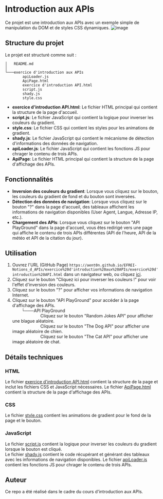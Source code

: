 # Introduction aux APIs

Ce projet est une introduction aux APIs avec un exemple simple de manipulation du DOM et de styles CSS dynamiques.
![image](https://github.com/user-attachments/assets/40e50d8b-2723-4000-af51-c7417f438e96)




## Structure du projet

Le projet est structuré comme suit :
```
│   README.md
│
└───exercice d'introduction aux APIs
        apiLoader.js
        ApiPage.html
        exercice d'introduction API.html
        script.js
        shady.js
        style.css
```

- **exercice d'introduction API.html**: Le fichier HTML principal qui contient la structure de la page d'accueil.
- **script.js**: Le fichier JavaScript qui contient la logique pour inverser les couleurs du gradient.
- **style.css**: Le fichier CSS qui contient les styles pour les animations de gradient.
- **shady.js**: Le fichier JavaScript qui contient le mécanisme de détection d'informations des données de navigation.
- **apiLoader.js**: Le fichier JavaScript qui contient les fonctions JS pour chrager le contenu de trois APIs.
- **ApiPage**: Le fichier HTML principal qui contient la structure de la page d'affichage des APIs.

## Fonctionnalités

- **Inversion des couleurs du gradient**: Lorsque vous cliquez sur le bouton, les couleurs du gradient de fond et du bouton sont inversées.
- **Détection des données de navigation**: Lorsque vous cliquez sur le bouton "?" dans la page d'accueil, des tableaux affichent les informations de navigation disponibles (User Agent, Langue, Adresse IP, etc.).
- **Chargement des APIs**: Lorsque vous cliquez sur le bouton "API PlayGround" dans la page d'accueil, vous êtes redirigé vers une page qui affiche le contenu de trois APIs différentes (API de l'heure, API de la météo et API de la citation du jour).

## Utilisation

1. Ouvrez l'URL (GitHub Page) `https://aent0n.github.io/EFREI-Notions_d_APIs/exercice%20d'introduction%20aux%20APIs/exercice%20d'introduction%20API.html` dans un navigateur web, ou cliquez [ici](https://aent0n.github.io/EFREI-Notions_d_APIs/exercice%20d'introduction%20aux%20APIs/exercice%20d'introduction%20API.html).
2. Cliquez sur le bouton "Cliquez ici pour inverser les couleurs !" pour voir l'effet d'inversion des couleurs.
3. Cliquez sur le bouton "?" pour afficher vos informations de navigation Internet.
4. Cliquez sur le bouton "API PlayGround" pour accéder à la page d'affichage des APIs. <br>
⠀⠀⠀└───API PlayGround <br>
⠀⠀⠀⠀⠀⠀⠀⠀⠀Cliquez sur le bouton "Random Jokes API" pour afficher une blague aléatoire.<br>
⠀⠀⠀⠀⠀⠀⠀⠀⠀Cliquez sur le bouton "The Dog API" pour afficher une image aléatoire de chien.<br>
⠀⠀⠀⠀⠀⠀⠀⠀⠀Cliquez sur le bouton "The Cat API" pour afficher une image aléatoire de chat.<br>

## Détails techniques

### HTML

Le fichier [exercice d'introduction API.html](exercice%20d'introduction%20aux%20APIs/exercice%20d'introduction%20API.html) contient la structure de la page et inclut les fichiers CSS et JavaScript nécessaires.
Le fichier [ApiPage.html](exercice%20d'introduction%20aux%20APIs/ApiPage.html) contient la structure de la page d'affichage des APIs.

### CSS

Le fichier [style.css](exercice%20d'introduction%20aux%20APIs/style.css) contient les animations de gradient pour le fond de la page et le bouton.

### JavaScript

Le fichier [script.js](exercice%20d'introduction%20aux%20APIs/script.js) contient la logique pour inverser les couleurs du gradient lorsque le bouton est cliqué. <br>
Le fichier [shady.js](exercice%20d'introduction%20aux%20APIs/shady.js) contient le code récupérant et générant des tableaux avec les informations de navigation disponibles.
Le fichier [apiLoader.js](exercice%20d'introduction%20aux%20APIs/apiLoader.js) contient les fonctions JS pour chrager le contenu de trois APIs.

## Auteur
Ce repo a été réalisé dans le cadre du cours d'introduction aux APIs.
